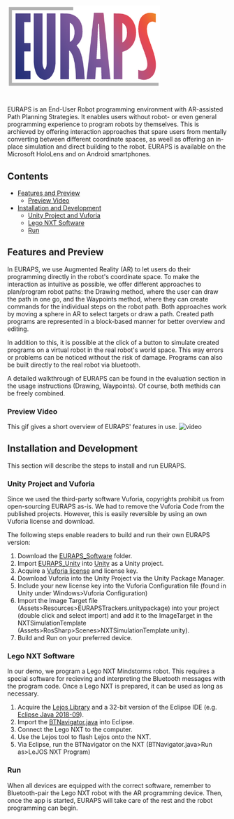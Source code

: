 <p align="left">
  <img src="Documentation/Figures/EURAPS_Logo3.png" width="350" title="hover text"
</p>
 
#  
EURAPS is an End-User Robot programming environment with AR-assisted Path Planning Strategies. It enables users without robot- or even general programming experience to program robots by themselves. This is archieved by offering interaction approaches that spare users from mentally converting between different coordinate spaces, as weell as offering an in-place simulation and direct building to the robot. EURAPS is available on the Microsoft HoloLens and on Android smartphones.
## Contents
* [Features and Preview](#features-and-preview)
  * [Preview Video](preview-video)
* [Installation and Development](installation-and-development)
  * [Unity Project and Vuforia](unity-project-and-vuforia)
  * [Lego NXT Software](lego-nXT-software)
  * [Run](run)

## Features and Preview
In EURAPS, we use Augmented Reality (AR) to let users do their programming directly in the robot's coordinate space. To make the interaction as intuitive as possible, we offer different approaches to plan/program robot paths: the Drawing method, where the user can draw the path in one go, and the Waypoints method, where they can create commands for the individual steps on the robot path. Both approaches work by moving a sphere in AR to select targets or draw a path. Created path programs are represented in a block-based manner for better overview and editing.

In addition to this, it is possible at the click of a button to simulate created programs on a virtual robot in the real robot's world space. This way errors or problems can be noticed without the risk of damage. Programs can also be built directly to the real robot via bluetooth.

A detailed walkthrough of EURAPS can be found in the evaluation section in the usage instructions (Drawing, Waypoints). Of course, both methids can be freely combined.

### Preview Video
This gif gives a short overview of EURAPS' features in use.
![video](Documentation/Figures//EURAPS_Demo_Video.gif)
  
## Installation and Development
This section will describe the steps to install and run EURAPS.

### Unity Project and Vuforia
Since we used the third-party software Vuforia, copyrights prohibit us from open-sourcing EURAPS as-is. We had to remove the Vuforia Code from the published projects. However, this is easily reversible by using an own Vuforia license and download.
  
The following steps enable readers to build and run their own EURAPS version:
1. Download the [EURAPS_Software](EUPRAS_Software) folder.
2. Import [EURAPS_Unity](EUPRAS_Software/EURAPS_Unity) into [Unity](https://unity.com/download) as a Unity project.
3. Acquire a [Vuforia license](https://developer.vuforia.com/license-manager) and license key.
4. Download Vuforia into the Unity Project via the Unity Package Manager.
5. Include your new license key into the Vuforia Configuration file (found in Unity under Windows>Vuforia Configuration)
6. Import the Image Target file (Assets>Resources>EURAPSTrackers.unitypackage) into your project (double click and select import) and add it to the ImageTarget in the NXTSimulationTemplate (Assets>RosSharp>Scenes>NXTSimulationTemplate.unity).
7. Build and Run on your preferred device.

### Lego NXT Software
In our demo, we program a Lego NXT Mindstorms robot. This requires a special software for recieving and interpreting the Bluetooth messages with the program code. Once a Lego NXT is prepared, it can be used as long as necessary.

1. Acquire the [Lejos Library](https://lejos.sourceforge) and a 32-bit version of the Eclipse IDE (e.g. [Eclipse Java 2018-09](https://www.eclipse.org/downloads/packages/release/2018-09/r/eclipse-ide-java-developers)).
2. Import the [BTNavigator.java](EURAPS_Software/LeJOS_Code_for_NXT_Robot/BTNavigator.java) into Eclipse.
3. Connect the Lego NXT to the computer.
4. Use the Lejos tool to flash Lejos onto the NXT.
5. Via Eclipse, run the BTNavigator on the NXT (BTNavigator.java>Run as>LeJOS NXT Program)

### Run
When all devices are equipped with the correct software, remember to Bluetooth-pair the Lego NXT robot with the AR programming device. Then, once the app is started, EURAPS will take care of the rest and the robot programming can begin.

